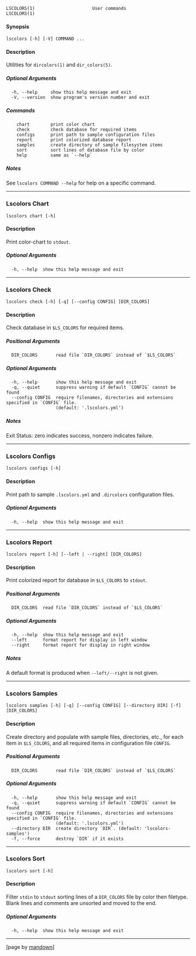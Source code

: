 	LSCOLORS(1)                      User commands                       LSCOLORS(1)

#### Synopsis
	lscolors [-h] [-V] COMMAND ...

#### Description

Utilities for `dircolors(1)` and `dir_colors(5)`.

##### Optional Arguments
	  -h, --help     show this help message and exit
	  -V, --version  show program's version number and exit

##### Commands
	    chart        print color chart
	    check        check database for required items
	    configs      print path to sample configuration files
	    report       print colorized database report
	    samples      create directory of sample filesystem items
	    sort         sort lines of database file by color
	    help         same as `--help`

##### Notes

See `lscolors COMMAND --help` for help on a specific command.

--------------------------------------------------------------------------------

### Lscolors Chart
	lscolors chart [-h]

#### Description

Print color-chart to `stdout`.

##### Optional Arguments
	  -h, --help  show this help message and exit

--------------------------------------------------------------------------------

### Lscolors Check
	lscolors check [-h] [-q] [--config CONFIG] [DIR_COLORS]

#### Description

Check database in `$LS_COLORS` for required items.

##### Positional Arguments
	  DIR_COLORS       read file `DIR_COLORS` instead of `$LS_COLORS`

##### Optional Arguments
	  -h, --help       show this help message and exit
	  -q, --quiet      suppress warning if default `CONFIG` cannot be found
	  --config CONFIG  require filenames, directories and extensions specified in `CONFIG` file.
	                   (default: '.lscolors.yml')

##### Notes

Exit Status: zero indicates success, nonzero indicates failure.

--------------------------------------------------------------------------------

### Lscolors Configs
	lscolors configs [-h]

#### Description

Print path to sample `.lscolors.yml` and `.dircolors` configuration files.

##### Optional Arguments
	  -h, --help  show this help message and exit

--------------------------------------------------------------------------------

### Lscolors Report
	lscolors report [-h] [--left | --right] [DIR_COLORS]

#### Description

Print colorized report for database in `$LS_COLORS` to `stdout`.

##### Positional Arguments
	  DIR_COLORS  read file `DIR_COLORS` instead of `$LS_COLORS`

##### Optional Arguments
	  -h, --help  show this help message and exit
	  --left      format report for display in left window
	  --right     format report for display in right window

##### Notes

A default format is produced when `--left/--right` is not given.

--------------------------------------------------------------------------------

### Lscolors Samples
	lscolors samples [-h] [-q] [--config CONFIG] [--directory DIR] [-f] [DIR_COLORS]

#### Description

Create directory and populate with sample files, directories, etc., for each item in
`$LS_COLORS`, and all required items in configuration file `CONFIG`.

##### Positional Arguments
	  DIR_COLORS       read file `DIR_COLORS` instead of `$LS_COLORS`

##### Optional Arguments
	  -h, --help       show this help message and exit
	  -q, --quiet      suppress warning if default `CONFIG` cannot be found
	  --config CONFIG  require filenames, directories and extensions specified in `CONFIG` file.
	                   (default: '.lscolors.yml')
	  --directory DIR  create directory `DIR`. (default: 'lscolors-samples')
	  -f, --force      destroy `DIR` if it exists

--------------------------------------------------------------------------------

### Lscolors Sort
	lscolors sort [-h]

#### Description

Filter `stdin` to `stdout` sorting lines of a `DIR_COLORS` file by color then filetype. Blank
lines and comments are unsorted and moved to the end.

##### Optional Arguments
	  -h, --help  show this help message and exit

----------------------------------------------------------
[page by [mandown](https://github.com/russellane/mandown)]
